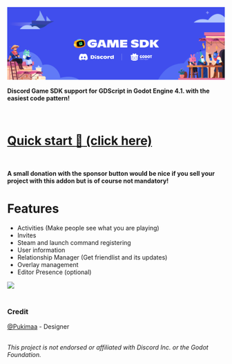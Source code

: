 <img src="/project/assets/Banner.svg" alt="Project Banner" />

**Discord Game SDK support for GDScript in Godot Engine 4.1. with the easiest code pattern!**<br><br>
<br />
# [Quick start :rocket: (click here)](https://github.com/vaporvee/discord-sdk-godot/wiki)
<br />

**A small donation with the sponsor button would be nice if you sell your project with this addon but is of course not mandatory!**

# Features
- Activities (Make people see what you are playing)
- Invites
- Steam and launch command registering
- User information
- Relationship Manager (Get friendlist and its updates)
- Overlay management
- Editor Presence (optional)
<img width="400px" src="https://raw.githubusercontent.com/vaporvee/discord-sdk-godot/main/project/assets/GodotEditorPresenceBanner.svg">
<br />

<br />

### Credit
[@Pukimaa](https://github.com/pukimaa) - Designer<br>
<br />

*This project is not endorsed or affiliated with Discord Inc. or the Godot Foundation.*
